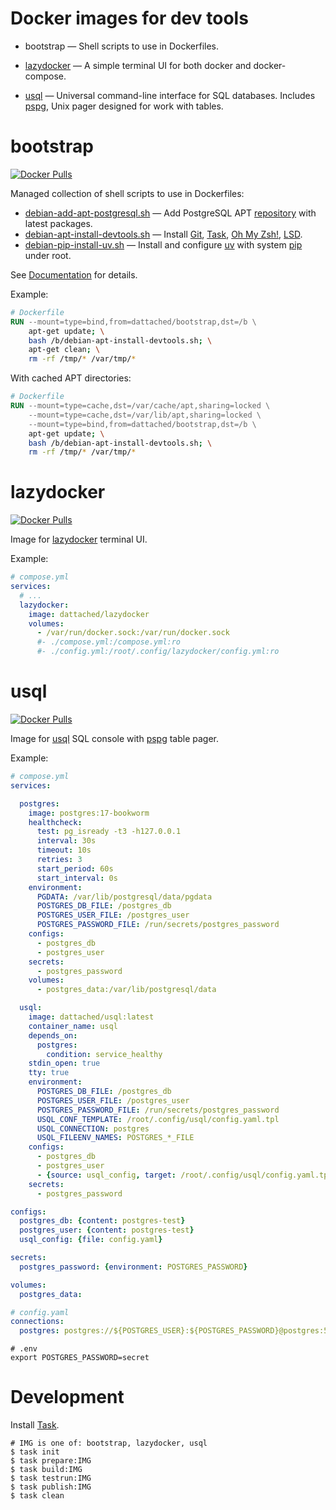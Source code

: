 # Docker images for dev tools

* bootstrap — Shell scripts to use in Dockerfiles.
* [lazydocker](https://github.com/jesseduffield/lazydocker) —
A simple terminal UI for both docker and docker-compose.

* [usql](https://github.com/xo/usql) — Universal command-line interface for SQL databases. Includes [pspg](https://github.com/okbob/pspg), Unix pager designed for work with tables.


# bootstrap

[![Docker Pulls](https://img.shields.io/docker/pulls/dattached/bootstrap)](https://hub.docker.com/r/dattached/bootstrap)

Managed collection of shell scripts to use in Dockerfiles:

* [debian-add-apt-postgresql.sh](https://github.com/dattached/devtools-docker-images/blob/main/bootstrap/docs.md#debian-add-apt-postgresqlsh) — Add PostgreSQL APT [repository](https://wiki.postgresql.org/wiki/Apt) with latest packages.
* [debian-apt-install-devtools.sh](https://github.com/dattached/devtools-docker-images/blob/main/bootstrap/docs.md#debian-apt-install-devtoolssh) — Install [Git](https://git-scm.com), [Task](https://taskfile.dev), [Oh My Zsh!](https://ohmyz.sh), [LSD](https://github.com/lsd-rs/lsd).
* [debian-pip-install-uv.sh](https://github.com/dattached/devtools-docker-images/blob/main/bootstrap/docs.md#debian-pip-install-uvsh) — Install and configure [uv](https://docs.astral.sh/uv/) with system [pip]() under root.

See [Documentation](https://github.com/dattached/devtools-docker-images/blob/main/bootstrap/docs.md) for details.

Example:

```Dockerfile
# Dockerfile
RUN --mount=type=bind,from=dattached/bootstrap,dst=/b \
    apt-get update; \
    bash /b/debian-apt-install-devtools.sh; \
    apt-get clean; \
    rm -rf /tmp/* /var/tmp/*
```

With cached APT directories:

```Dockerfile
# Dockerfile
RUN --mount=type=cache,dst=/var/cache/apt,sharing=locked \
    --mount=type=cache,dst=/var/lib/apt,sharing=locked \
    --mount=type=bind,from=dattached/bootstrap,dst=/b \
    apt-get update; \
    bash /b/debian-apt-install-devtools.sh; \
    rm -rf /tmp/* /var/tmp/*
```


# lazydocker

[![Docker Pulls](https://img.shields.io/docker/pulls/dattached/lazydocker)](https://hub.docker.com/r/dattached/lazydocker)

Image for [lazydocker](https://github.com/jesseduffield/lazydocker) terminal UI.

Example:

```yaml
# compose.yml
services:
  # ...
  lazydocker:
    image: dattached/lazydocker
    volumes:
      - /var/run/docker.sock:/var/run/docker.sock
      #- ./compose.yml:/compose.yml:ro
      #- ./config.yml:/root/.config/lazydocker/config.yml:ro
```


# usql

[![Docker Pulls](https://img.shields.io/docker/pulls/dattached/usql)](https://hub.docker.com/r/dattached/usql)

Image for [usql](https://github.com/xo/usql) SQL console with [pspg](https://github.com/okbob/pspg) table pager.

Example:

```yaml
# compose.yml
services:

  postgres:
    image: postgres:17-bookworm
    healthcheck:
      test: pg_isready -t3 -h127.0.0.1
      interval: 30s
      timeout: 10s
      retries: 3
      start_period: 60s
      start_interval: 0s
    environment:
      PGDATA: /var/lib/postgresql/data/pgdata
      POSTGRES_DB_FILE: /postgres_db
      POSTGRES_USER_FILE: /postgres_user
      POSTGRES_PASSWORD_FILE: /run/secrets/postgres_password
    configs:
      - postgres_db
      - postgres_user
    secrets:
      - postgres_password
    volumes:
      - postgres_data:/var/lib/postgresql/data

  usql:
    image: dattached/usql:latest
    container_name: usql
    depends_on:
      postgres:
        condition: service_healthy
    stdin_open: true
    tty: true
    environment:
      POSTGRES_DB_FILE: /postgres_db
      POSTGRES_USER_FILE: /postgres_user
      POSTGRES_PASSWORD_FILE: /run/secrets/postgres_password
      USQL_CONF_TEMPLATE: /root/.config/usql/config.yaml.tpl
      USQL_CONNECTION: postgres
      USQL_FILEENV_NAMES: POSTGRES_*_FILE
    configs:
      - postgres_db
      - postgres_user
      - {source: usql_config, target: /root/.config/usql/config.yaml.tpl}
    secrets:
      - postgres_password

configs:
  postgres_db: {content: postgres-test}
  postgres_user: {content: postgres-test}
  usql_config: {file: config.yaml}

secrets:
  postgres_password: {environment: POSTGRES_PASSWORD}

volumes:
  postgres_data:
```

```yaml
# config.yaml
connections:
  postgres: postgres://${POSTGRES_USER}:${POSTGRES_PASSWORD}@postgres:5432/${POSTGRES_DB}
```

```shell
# .env
export POSTGRES_PASSWORD=secret
```

# Development

Install [Task](https://taskfile.dev).

```shell
# IMG is one of: bootstrap, lazydocker, usql
$ task init
$ task prepare:IMG
$ task build:IMG
$ task testrun:IMG
$ task publish:IMG
$ task clean
```
